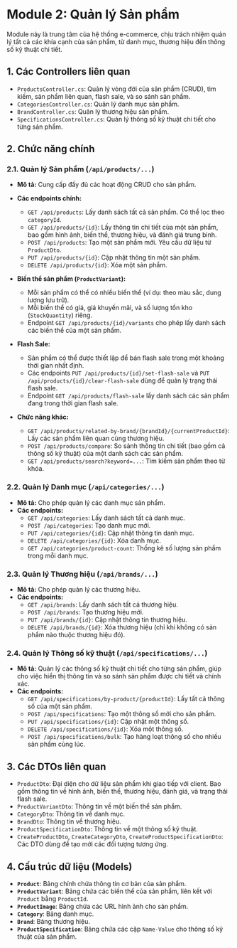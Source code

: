 # Module 2: Quản lý Sản phẩm

Module này là trung tâm của hệ thống e-commerce, chịu trách nhiệm quản lý tất cả các khía cạnh của sản phẩm, từ danh mục, thương hiệu đến thông số kỹ thuật chi tiết.

## 1. Các Controllers liên quan

*   `ProductsController.cs`: Quản lý vòng đời của sản phẩm (CRUD), tìm kiếm, sản phẩm liên quan, flash sale, và so sánh sản phẩm.
*   `CategoriesController.cs`: Quản lý danh mục sản phẩm.
*   `BrandController.cs`: Quản lý thương hiệu sản phẩm.
*   `SpecificationsController.cs`: Quản lý thông số kỹ thuật chi tiết cho từng sản phẩm.

## 2. Chức năng chính

### 2.1. Quản lý Sản phẩm (`/api/products/...`)

*   **Mô tả:** Cung cấp đầy đủ các hoạt động CRUD cho sản phẩm.
*   **Các endpoints chính:**
    *   `GET /api/products`: Lấy danh sách tất cả sản phẩm. Có thể lọc theo `categoryId`.
    *   `GET /api/products/{id}`: Lấy thông tin chi tiết của một sản phẩm, bao gồm hình ảnh, biến thể, thương hiệu, và đánh giá trung bình.
    *   `POST /api/products`: Tạo một sản phẩm mới. Yêu cầu dữ liệu từ `ProductDto`.
    *   `PUT /api/products/{id}`: Cập nhật thông tin một sản phẩm.
    *   `DELETE /api/products/{id}`: Xóa một sản phẩm.

*   **Biến thể sản phẩm (`ProductVariant`):**
    *   Mỗi sản phẩm có thể có nhiều biến thể (ví dụ: theo màu sắc, dung lượng lưu trữ).
    *   Mỗi biến thể có giá, giá khuyến mãi, và số lượng tồn kho (`StockQuantity`) riêng.
    *   Endpoint `GET /api/products/{id}/variants` cho phép lấy danh sách các biến thể của một sản phẩm.

*   **Flash Sale:**
    *   Sản phẩm có thể được thiết lập để bán flash sale trong một khoảng thời gian nhất định.
    *   Các endpoints `PUT /api/products/{id}/set-flash-sale` và `PUT /api/products/{id}/clear-flash-sale` dùng để quản lý trạng thái flash sale.
    *   Endpoint `GET /api/products/flash-sale` lấy danh sách các sản phẩm đang trong thời gian flash sale.

*   **Chức năng khác:**
    *   `GET /api/products/related-by-brand/{brandId}/{currentProductId}`: Lấy các sản phẩm liên quan cùng thương hiệu.
    *   `POST /api/products/compare`: So sánh thông tin chi tiết (bao gồm cả thông số kỹ thuật) của một danh sách các sản phẩm.
    *   `GET /api/products/search?keyword=...`: Tìm kiếm sản phẩm theo từ khóa.

### 2.2. Quản lý Danh mục (`/api/categories/...`)

*   **Mô tả:** Cho phép quản lý các danh mục sản phẩm.
*   **Các endpoints:**
    *   `GET /api/categories`: Lấy danh sách tất cả danh mục.
    *   `POST /api/categories`: Tạo danh mục mới.
    *   `PUT /api/categories/{id}`: Cập nhật thông tin danh mục.
    *   `DELETE /api/categories/{id}`: Xóa danh mục.
    *   `GET /api/categories/product-count`: Thống kê số lượng sản phẩm trong mỗi danh mục.

### 2.3. Quản lý Thương hiệu (`/api/brands/...`)

*   **Mô tả:** Cho phép quản lý các thương hiệu.
*   **Các endpoints:**
    *   `GET /api/brands`: Lấy danh sách tất cả thương hiệu.
    *   `POST /api/brands`: Tạo thương hiệu mới.
    *   `PUT /api/brands/{id}`: Cập nhật thông tin thương hiệu.
    *   `DELETE /api/brands/{id}`: Xóa thương hiệu (chỉ khi không có sản phẩm nào thuộc thương hiệu đó).

### 2.4. Quản lý Thông số kỹ thuật (`/api/specifications/...`)

*   **Mô tả:** Quản lý các thông số kỹ thuật chi tiết cho từng sản phẩm, giúp cho việc hiển thị thông tin và so sánh sản phẩm được chi tiết và chính xác.
*   **Các endpoints:**
    *   `GET /api/specifications/by-product/{productId}`: Lấy tất cả thông số của một sản phẩm.
    *   `POST /api/specifications`: Tạo một thông số mới cho sản phẩm.
    *   `PUT /api/specifications/{id}`: Cập nhật một thông số.
    *   `DELETE /api/specifications/{id}`: Xóa một thông số.
    *   `POST /api/specifications/bulk`: Tạo hàng loạt thông số cho nhiều sản phẩm cùng lúc.

## 3. Các DTOs liên quan

*   `ProductDto`: Đại diện cho dữ liệu sản phẩm khi giao tiếp với client. Bao gồm thông tin về hình ảnh, biến thể, thương hiệu, đánh giá, và trạng thái flash sale.
*   `ProductVariantDto`: Thông tin về một biến thể sản phẩm.
*   `CategoryDto`: Thông tin về danh mục.
*   `BrandDto`: Thông tin về thương hiệu.
*   `ProductSpecificationDto`: Thông tin về một thông số kỹ thuật.
*   `CreateProductDto`, `CreateCategoryDto`, `CreateProductSpecificationDto`: Các DTO dùng để tạo mới các đối tượng tương ứng.

## 4. Cấu trúc dữ liệu (Models)

*   **`Product`**: Bảng chính chứa thông tin cơ bản của sản phẩm.
*   **`ProductVariant`**: Bảng chứa các biến thể của sản phẩm, liên kết với `Product` bằng `ProductId`.
*   **`ProductImage`**: Bảng chứa các URL hình ảnh cho sản phẩm.
*   **`Category`**: Bảng danh mục.
*   **`Brand`**: Bảng thương hiệu.
*   **`ProductSpecification`**: Bảng chứa các cặp `Name-Value` cho thông số kỹ thuật của sản phẩm.
